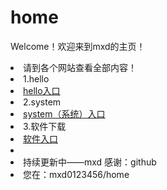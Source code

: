 # home
Welcome！欢迎来到mxd的主页！
<li>请到各个网站查看全部内容！
<li>1.hello   <li><a href="https://mxd0123456.github.io/hello/">hello入口</a>
  <li>2.system   <li><a href="https://mxd0123456.github.io/system/">system（系统）入口</a>
    <li>3.软件下载 <li><a href="https://mxd0123456.github.io/Software/">软件入口</a>
<li><li>持续更新中——mxd 感谢：github
  <li>您在：mxd0123456/home
